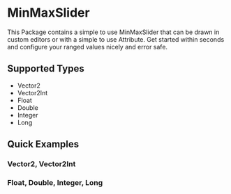 # MinMaxSlider

This Package contains a simple to use MinMaxSlider that can be drawn in custom editors or with a simple to use Attribute. Get started within seconds and configure your ranged values nicely and error safe.

## Supported Types
 - Vector2
 - Vector2Int
 - Float
 - Double
 - Integer
 - Long

## Quick Examples
### Vector2, Vector2Int

### Float, Double, Integer, Long
